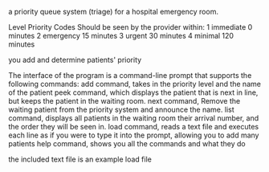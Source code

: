 a priority queue system (triage) for a hospital emergency room. 


Level	Priority Codes Should be seen by the provider within:
1	immediate	0 minutes
2	emergency	15 minutes
3	urgent	30 minutes
4	minimal	120 minutes

you add and determine patients' priority

The interface of the program is a command-line prompt that supports the following commands:
add command, takes in the priority level and the name of the patient
peek command, which displays the patient that is next in line, but keeps the patient in the waiting room.
next command, Remove the waiting patient from the priority system and announce the name.
list command, displays all patients in the waiting room their arrival number, and the order they will be seen in.
load command, reads a text file and executes each line as if you were to type it into the prompt, allowing you to add many patients
help command, shows you all the commands and what they do

the included text file is an example load file
